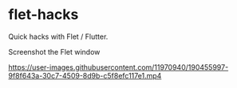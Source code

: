 # flet-hacks
Quick hacks with Flet / Flutter.


Screenshot the Flet window

https://user-images.githubusercontent.com/11970940/190455997-9f8f643a-30c7-4509-8d9b-c5f8efc117e1.mp4

